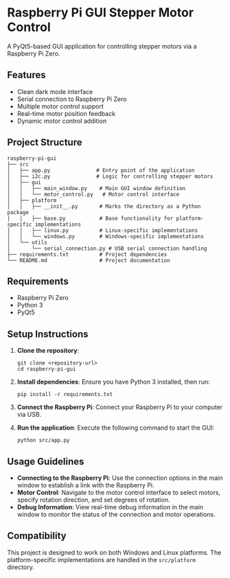 # Raspberry Pi GUI Stepper Motor Control

A PyQt5-based GUI application for controlling stepper motors via a Raspberry Pi Zero.

## Features

- Clean dark mode interface
- Serial connection to Raspberry Pi Zero
- Multiple motor control support
- Real-time motor position feedback
- Dynamic motor control addition

## Project Structure

```
raspberry-pi-gui
├── src
│   ├── app.py               # Entry point of the application
│   ├── i2c.py               # Logic for controlling stepper motors
│   ├── gui
│   │   ├── main_window.py    # Main GUI window definition
│   │   └── motor_control.py   # Motor control interface
│   ├── platform
│   │   ├── __init__.py       # Marks the directory as a Python package
│   │   ├── base.py           # Base functionality for platform-specific implementations
│   │   ├── linux.py          # Linux-specific implementations
│   │   └── windows.py        # Windows-specific implementations
│   └── utils
│       └── serial_connection.py # USB serial connection handling
├── requirements.txt          # Project dependencies
└── README.md                 # Project documentation
```

## Requirements

- Raspberry Pi Zero
- Python 3
- PyQt5

## Setup Instructions

1. **Clone the repository**:
   ```
   git clone <repository-url>
   cd raspberry-pi-gui
   ```

2. **Install dependencies**:
   Ensure you have Python 3 installed, then run:
   ```
   pip install -r requirements.txt
   ```

3. **Connect the Raspberry Pi**:
   Connect your Raspberry Pi to your computer via USB.

4. **Run the application**:
   Execute the following command to start the GUI:
   ```
   python src/app.py
   ```

## Usage Guidelines

- **Connecting to the Raspberry Pi**: Use the connection options in the main window to establish a link with the Raspberry Pi.
- **Motor Control**: Navigate to the motor control interface to select motors, specify rotation direction, and set degrees of rotation.
- **Debug Information**: View real-time debug information in the main window to monitor the status of the connection and motor operations.

## Compatibility

This project is designed to work on both Windows and Linux platforms. The platform-specific implementations are handled in the `src/platform` directory.
